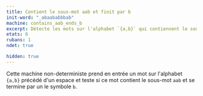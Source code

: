 ```yaml
---
title: Contient le sous-mot aab et finit par b
init-word: "_abaababbbab"
machine: contains_aab_ends_b
excerpt: Détecte les mots sur l'alphabet `{a,b}` qui contiennent le sous-mot `aab` et se terminent par un `b`.
etats: 6
rubans: 1
ndet: true

hidden: true
---
```

Cette machine non-deterministe prend en entrée un mot sur l'alphabet `{a,b}` précédé d'un espace et teste si ce mot contient le sous-mot `aab` et se termine par un le symbole `b`.
